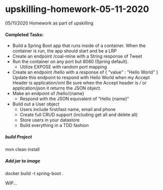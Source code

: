 # upskilling-homework-05-11-2020
05/11/2020 Homework as part of upskilling

#### Completed Tasks:
- Build a Spring Boot app that runs inside of a container.
When the container is run, the app should start and be a LRP
- Create an endpoint /coal-mine with a String response of Tweet
- Run the container on any port but 8080 (Spring default).
    - Utilize EXPOSE with random port mapping
- Create an endpoint /hello with a response of { "value" : "Hello World" }
Update this endpoint to respond with <value>Hello World</value> when my Accept Header is application/xml
Be sure when the Accept header is */* or application/json it returns the JSON object.
- Make an endpoint of /hello/{name}
    - Respond with the JSON equivalent of "Hello {name}"
- Build out a User object
    - Users include first/last name, email and phone
    - Create full CRUD support (including get all and delete all)
    - Store users in your datastore
    - Build everything in a TDD fashion
	
##### build Project
mvn clean install
##### Add jar to image
docker build -t spring-boot .

WIP...
